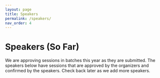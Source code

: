 ```yaml
---
layout: page
title: Speakers
permalink: /speakers/
nav_order: 4
---
```


# Speakers (So Far)

<p />

We are approving sessions in batches this year as they are submitted.
The speakers below have sessions that are approved by the organizers and confirmed by the speakers.
Check back later as we add more speakers.

<script type="text/javascript"
  src="https://sessionize.com/api/v2/ht1oni9m/view/SpeakerWall" />
